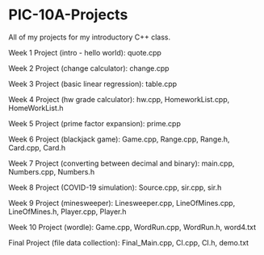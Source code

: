 # PIC-10A-Projects
All of my projects for my introductory C++ class.

Week 1 Project (intro - hello world): quote.cpp

Week 2 Project (change calculator): change.cpp

Week 3 Project (basic linear regression): table.cpp

Week 4 Project (hw grade calculator): hw.cpp, HomeworkList.cpp, HomeWorkList.h

Week 5 Project (prime factor expansion): prime.cpp

Week 6 Project (blackjack game): Game.cpp, Range.cpp, Range.h, Card.cpp, Card.h

Week 7 Project (converting between decimal and binary): main.cpp, Numbers.cpp, Numbers.h

Week 8 Project (COVID-19 simulation): Source.cpp, sir.cpp, sir.h

Week 9 Project (minesweeper): Linesweeper.cpp, LineOfMines.cpp, LineOfMines.h, Player.cpp, Player.h

Week 10 Project (wordle): Game.cpp, WordRun.cpp, WordRun.h, word4.txt

Final Project (file data collection): Final_Main.cpp, CI.cpp, CI.h, demo.txt

